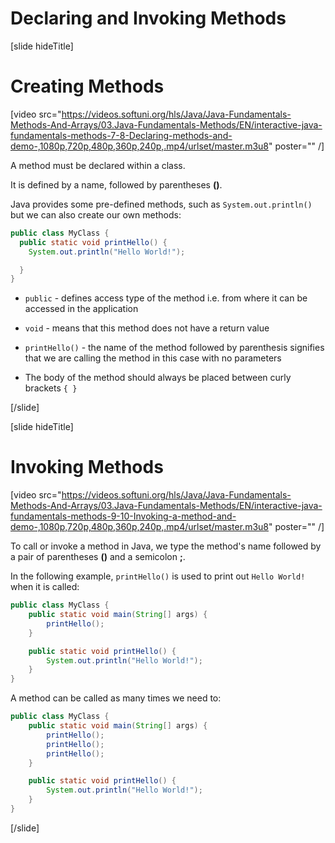 # Declaring and Invoking Methods

[slide hideTitle]
# Creating Methods

[video src="https://videos.softuni.org/hls/Java/Java-Fundamentals-Methods-And-Arrays/03.Java-Fundamentals-Methods/EN/interactive-java-fundamentals-methods-7-8-Declaring-methods-and-demo-,1080p,720p,480p,360p,240p,.mp4/urlset/master.m3u8" poster="" /]

A method must be declared within a class.

It is defined by a name, followed by parentheses **()**.

Java provides some pre-defined methods, such as `System.out.println()` but we can also create our own methods:

```java
public class MyClass {
  public static void printHello() {
    System.out.println("Hello World!");

  }
}
```

- `public` - defines access type of the method i.e. from where it can be accessed in the application

- `void` - means that this method does not have a return value

- `printHello()` - the name of the method followed by parenthesis signifies that we are calling the method in this case with no parameters

- The body of the method should always be placed between curly brackets `{ }`

[/slide]

[slide hideTitle]
# Invoking Methods

[video src="https://videos.softuni.org/hls/Java/Java-Fundamentals-Methods-And-Arrays/03.Java-Fundamentals-Methods/EN/interactive-java-fundamentals-methods-9-10-Invoking-a-method-and-demo-,1080p,720p,480p,360p,240p,.mp4/urlset/master.m3u8" poster="" /]

To call or invoke a method in Java, we type the method's name followed by a pair of parentheses **()** and a semicolon **;**.

In the following example, `printHello()` is used to print out `Hello World!` when it is called:

```java live no-template
public class MyClass {
    public static void main(String[] args) {
        printHello();
    }

    public static void printHello() {
        System.out.println("Hello World!");
    }
}
```

A method can be called as many times we need to:

```java live no-template
public class MyClass {
    public static void main(String[] args) {
        printHello();
        printHello();
        printHello();
    }

    public static void printHello() {
        System.out.println("Hello World!");
    }
}
```
[/slide]
